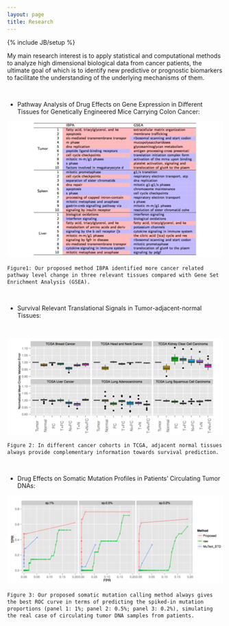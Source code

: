 ```yaml
---
layout: page
title: Research
---
```


{% include JB/setup %}

My main research interest is to apply statistical and computational methods to
analyze high dimensional biological data from cancer patients, the ultimate goal
of which is to identify new predictive or prognostic biomarkers to facilitate
the understanding of the underlying mechanisms of them.

 

-   Pathway Analysis of Drug Effects on Gene Expression in Different Tissues for
    Genetically Engineered Mice Carrying Colon Cancer:

![](<assets/images/research1.png>)

~~~~~~~~~~~~~~~~~~~~~~~~~~~~~~~~~~~~~~~~~~~~~~~~~~~~~~~~~~~~~~~~~~~~~~~~~~~~~~~~
Figure1: Our proposed method IBPA identified more cancer related pathway level change in three relevant tissues compared with Gene Set Enrichment Analysis (GSEA).
~~~~~~~~~~~~~~~~~~~~~~~~~~~~~~~~~~~~~~~~~~~~~~~~~~~~~~~~~~~~~~~~~~~~~~~~~~~~~~~~

 

-   Survival Relevant Translational Signals in Tumor-adjacent-normal Tissues:

 

![](<assets/images/research2.png>)

~~~~~~~~~~~~~~~~~~~~~~~~~~~~~~~~~~~~~~~~~~~~~~~~~~~~~~~~~~~~~~~~~~~~~~~~~~~~~~~~
Figure 2: In different cancer cohorts in TCGA, adjacent normal tissues always provide complementary information towards survival prediction.
~~~~~~~~~~~~~~~~~~~~~~~~~~~~~~~~~~~~~~~~~~~~~~~~~~~~~~~~~~~~~~~~~~~~~~~~~~~~~~~~

 

-   Drug Effects on Somatic Mutation Profiles in Patients’ Circulating Tumor
    DNAs:

![](<assets/images/research3.png>)

~~~~~~~~~~~~~~~~~~~~~~~~~~~~~~~~~~~~~~~~~~~~~~~~~~~~~~~~~~~~~~~~~~~~~~~~~~~~~~~~
Figure 3: Our proposed somatic mutation calling method always gives the best ROC curve in terms of predicting the spiked-in mutation proportions (panel 1: 1%; panel 2: 0.5%; panel 3: 0.2%), simulating the real case of circulating tumor DNA samples from patients. 
~~~~~~~~~~~~~~~~~~~~~~~~~~~~~~~~~~~~~~~~~~~~~~~~~~~~~~~~~~~~~~~~~~~~~~~~~~~~~~~~

 
